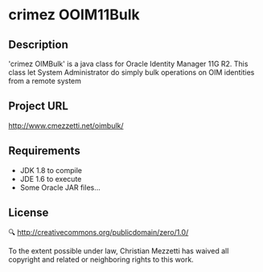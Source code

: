 # crimez OOIM11Bulk

## Description

'crimez OIMBulk' is a java class for Oracle Identity Manager 11G R2. This class let System Administrator do simply bulk operations on OIM identities from a remote system

## Project URL
http://www.cmezzetti.net/oimbulk/

## Requirements

- JDK 1.8 to compile
- JDE 1.6 to execute
- Some Oracle JAR files...

## License

:mag: http://creativecommons.org/publicdomain/zero/1.0/

To the extent possible under law, Christian Mezzetti has waived all copyright and related or neighboring rights to this work.
